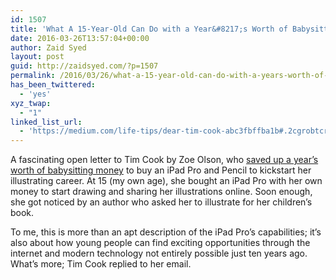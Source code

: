 ```yaml
---
id: 1507
title: 'What A 15-Year-Old Can Do with a Year&#8217;s Worth of Babysitting Money'
date: 2016-03-26T13:57:04+00:00
author: Zaid Syed
layout: post
guid: http://zaidsyed.com/?p=1507
permalink: /2016/03/26/what-a-15-year-old-can-do-with-a-years-worth-of-babysitting-money/
has_been_twittered:
  - 'yes'
xyz_twap:
  - "1"
linked_list_url:
  - 'https://medium.com/life-tips/dear-tim-cook-abc3fbffba1b#.2cgrobtcr'
---
```

A fascinating open letter to Tim Cook by Zoe Olson, who [saved up a year&#8217;s worth of babysitting money](http://www.loopinsight.com/2016/03/24/young-designer-posts-note-to-tim-cook-about-ipad-pro-tim-cook-writes-back/#comment-2587148342) to buy an iPad Pro and Pencil to kickstart her illustrating career. At 15 (my own age), she bought an iPad Pro with her own money to start drawing and sharing her illustrations online. Soon enough, she got noticed by an author who asked her to illustrate for her children&#8217;s book.

To me, this is more than an apt description of the iPad Pro&#8217;s capabilities; it&#8217;s also about how young people can find exciting opportunities through the internet and modern technology not entirely possible just ten years ago. What&#8217;s more; Tim Cook replied to her email.